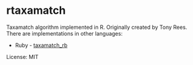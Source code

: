 rtaxamatch
==========

Taxamatch algorithm implemented in R. Originally created by Tony Rees. There are implementations in other languages:

* Ruby - [taxamatch_rb](https://github.com/GlobalNamesArchitecture/taxamatch_rb)

License: MIT
